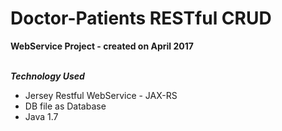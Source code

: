 # Doctor-Patients RESTful CRUD
**WebService Project - created on April 2017**<br/><br/>

***Technology Used***<br/>
* Jersey Restful WebService - JAX-RS<br/>
* DB file as Database<br/>
* Java 1.7<br/>
